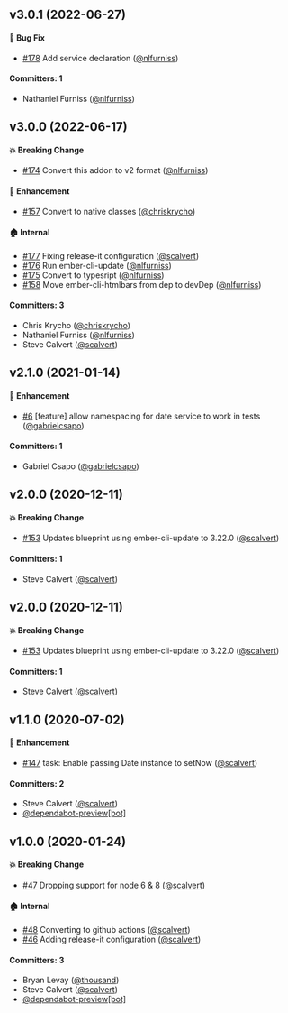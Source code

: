 

## v3.0.1 (2022-06-27)

#### :bug: Bug Fix
* [#178](https://github.com/ember-mocks/ember-date-service/pull/178) Add service declaration ([@nlfurniss](https://github.com/nlfurniss))

#### Committers: 1
- Nathaniel Furniss ([@nlfurniss](https://github.com/nlfurniss))


## v3.0.0 (2022-06-17)

#### :boom: Breaking Change
* [#174](https://github.com/ember-mocks/ember-date-service/pull/174) Convert this addon to v2 format ([@nlfurniss](https://github.com/nlfurniss))

#### :rocket: Enhancement
* [#157](https://github.com/ember-mocks/ember-date-service/pull/157) Convert to native classes ([@chriskrycho](https://github.com/chriskrycho))

#### :house: Internal
* [#177](https://github.com/ember-mocks/ember-date-service/pull/177) Fixing release-it configuration ([@scalvert](https://github.com/scalvert))
* [#176](https://github.com/ember-mocks/ember-date-service/pull/176) Run ember-cli-update ([@nlfurniss](https://github.com/nlfurniss))
* [#175](https://github.com/ember-mocks/ember-date-service/pull/175) Convert to typesript ([@nlfurniss](https://github.com/nlfurniss))
* [#158](https://github.com/ember-mocks/ember-date-service/pull/158) Move ember-cli-htmlbars from dep to devDep ([@nlfurniss](https://github.com/nlfurniss))

#### Committers: 3
- Chris Krycho ([@chriskrycho](https://github.com/chriskrycho))
- Nathaniel Furniss ([@nlfurniss](https://github.com/nlfurniss))
- Steve Calvert ([@scalvert](https://github.com/scalvert))


## v2.1.0 (2021-01-14)

#### :rocket: Enhancement
* [#6](https://github.com/ember-mocks/ember-date-service/pull/6) [feature] allow namespacing for date service to work in tests ([@gabrielcsapo](https://github.com/gabrielcsapo))

#### Committers: 1
- Gabriel Csapo ([@gabrielcsapo](https://github.com/gabrielcsapo))


## v2.0.0 (2020-12-11)

#### :boom: Breaking Change
* [#153](https://github.com/ember-mocks/ember-date-service/pull/153) Updates blueprint using ember-cli-update to 3.22.0 ([@scalvert](https://github.com/scalvert))

#### Committers: 1
- Steve Calvert ([@scalvert](https://github.com/scalvert))


## v2.0.0 (2020-12-11)

#### :boom: Breaking Change
* [#153](https://github.com/ember-mocks/ember-date-service/pull/153) Updates blueprint using ember-cli-update to 3.22.0 ([@scalvert](https://github.com/scalvert))

#### Committers: 1
- Steve Calvert ([@scalvert](https://github.com/scalvert))


## v1.1.0 (2020-07-02)

#### :rocket: Enhancement
* [#147](https://github.com/ember-mocks/ember-date-service/pull/147) task: Enable passing Date instance to setNow ([@scalvert](https://github.com/scalvert))

#### Committers: 2
- Steve Calvert ([@scalvert](https://github.com/scalvert))
- [@dependabot-preview[bot]](https://github.com/apps/dependabot-preview)


## v1.0.0 (2020-01-24)

#### :boom: Breaking Change
* [#47](https://github.com/scalvert/ember-date-service/pull/47) Dropping support for node 6 & 8 ([@scalvert](https://github.com/scalvert))

#### :house: Internal
* [#48](https://github.com/scalvert/ember-date-service/pull/48) Converting to github actions ([@scalvert](https://github.com/scalvert))
* [#46](https://github.com/scalvert/ember-date-service/pull/46) Adding release-it configuration ([@scalvert](https://github.com/scalvert))

#### Committers: 3
- Bryan Levay ([@thousand](https://github.com/thousand))
- Steve Calvert ([@scalvert](https://github.com/scalvert))
- [@dependabot-preview[bot]](https://github.com/apps/dependabot-preview)

